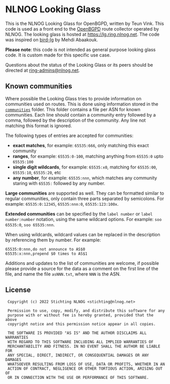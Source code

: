 # NLNOG Looking Glass
This is the NLNOG Looking Glass for OpenBGPD, written by Teun Vink. This code is used as a front end to the <a href="https://openbgpd.org">OpenBGPD</a> route collector operated by NLNOG. The looking glass is hosted at https://lg.ring.nlnog.net. The code was inspired on [bird-lg](https://github.com/sileht/bird-lg/) by Mehdi Abaakouk.

**Please note**: this code is not intended as general purpose looking glass code. It is custom made for this specific use case. 

Questions about the status of the Looking Glass or its peers should be directed at ring-admins@nlnog.net.

## Known communities
Where possible the Looking Glass tries to provide information on communities used on routes. This is done using information stored in the [`communities`](communities) folder. This folder contains a file per ASN for known communities. Each line should contain a community entry followed by a comma, followed by the description of the community. Any line not matching this format is ignored.

The following types of entries are accepted for communities:
* **exact matches**, for example: `65535:666`, only matching this exact community
* **ranges**, for example: `65535:0-100`, matching anything from `65535:0` upto `65535:100`
* **single digit wildcards**, for example: `65535:x0`, matching for `65535:00`, `65535:10`, `65535:20`, etc
* **any number**, for example: `65535:nnn`, which matches any community staring with `65535:` followed by any number.

**Large communities** are supported as well. They can be formatted similar to regular communities, only contain three parts separated by semicolons. For example: `65535:0:12345`, `65535:nnn:0`, `65535:123:100x`.

**Extended communities** can be specified by the `label number` or `label number:number` notation, using the same wildcard options. For example: `soo 65535:0`, `soo 65535:nnn`.

When using wildcards, wildcard values can be replaced in the description by referencing them by number. For example:
```
65535:0:nnn,do not announce to AS$0
65535:x:nnn,prepend $0 times to AS$1
```

Additions and updates to the list of communities are welcome, if possible please provide a source for the data as a comment on the first line of the file, and name the file `asNNN.txt`, where `NNN` is the ASN.

## License
```
 Copyright (c) 2022 Stichting NLNOG <stichting@nlnog.net>

 Permission to use, copy, modify, and distribute this software for any
 purpose with or without fee is hereby granted, provided that the above
 copyright notice and this permission notice appear in all copies.

 THE SOFTWARE IS PROVIDED "AS IS" AND THE AUTHOR DISCLAIMS ALL WARRANTIES
 WITH REGARD TO THIS SOFTWARE INCLUDING ALL IMPLIED WARRANTIES OF
 MERCHANTABILITY AND FITNESS. IN NO EVENT SHALL THE AUTHOR BE LIABLE FOR
 ANY SPECIAL, DIRECT, INDIRECT, OR CONSEQUENTIAL DAMAGES OR ANY DAMAGES
 WHATSOEVER RESULTING FROM LOSS OF USE, DATA OR PROFITS, WHETHER IN AN
 ACTION OF CONTRACT, NEGLIGENCE OR OTHER TORTIOUS ACTION, ARISING OUT OF
 OR IN CONNECTION WITH THE USE OR PERFORMANCE OF THIS SOFTWARE.
 ```
